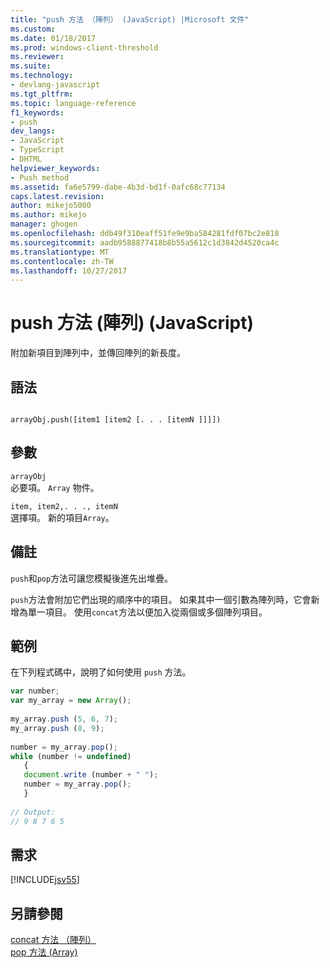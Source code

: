 ```yaml
---
title: "push 方法 （陣列） (JavaScript) |Microsoft 文件"
ms.custom: 
ms.date: 01/18/2017
ms.prod: windows-client-threshold
ms.reviewer: 
ms.suite: 
ms.technology:
- devlang-javascript
ms.tgt_pltfrm: 
ms.topic: language-reference
f1_keywords:
- push
dev_langs:
- JavaScript
- TypeScript
- DHTML
helpviewer_keywords:
- Push method
ms.assetid: fa6e5799-dabe-4b3d-bd1f-0afc68c77134
caps.latest.revision: 
author: mikejo5000
ms.author: mikejo
manager: ghogen
ms.openlocfilehash: ddb49f310eaff51fe9e9ba584281fdf07bc2e818
ms.sourcegitcommit: aadb9588877418b8b55a5612c1d3842d4520ca4c
ms.translationtype: MT
ms.contentlocale: zh-TW
ms.lasthandoff: 10/27/2017
---
```

# <a name="push-method-array-javascript"></a>push 方法 (陣列) (JavaScript)
附加新項目到陣列中，並傳回陣列的新長度。  
  
## <a name="syntax"></a>語法  
  
```  
  
arrayObj.push([item1 [item2 [. . . [itemN ]]]])  
```  
  
## <a name="parameters"></a>參數  
 `arrayObj`  
 必要項。 `Array` 物件。  
  
 `item, item2,. . ., itemN`  
 選擇項。 新的項目`Array`。  
  
## <a name="remarks"></a>備註  
 `push`和`pop`方法可讓您模擬後進先出堆疊。  
  
 `push`方法會附加它們出現的順序中的項目。 如果其中一個引數為陣列時，它會新增為單一項目。 使用`concat`方法以便加入從兩個或多個陣列項目。  
  
## <a name="example"></a>範例  
 在下列程式碼中，說明了如何使用 `push` 方法。  
  
```JavaScript  
var number;  
var my_array = new Array();  
  
my_array.push (5, 6, 7);  
my_array.push (8, 9);  
  
number = my_array.pop();  
while (number != undefined)  
   {  
   document.write (number + " ");  
   number = my_array.pop();  
   }  
  
// Output:  
// 9 8 7 6 5  
```  
  
## <a name="requirements"></a>需求  
 [!INCLUDE[jsv55](../../javascript/reference/includes/jsv55-md.md)]  
  
## <a name="see-also"></a>另請參閱  
 [concat 方法 （陣列）](../../javascript/reference/concat-method-array-javascript.md)   
 [pop 方法 (Array)](../../javascript/reference/pop-method-array-javascript.md)